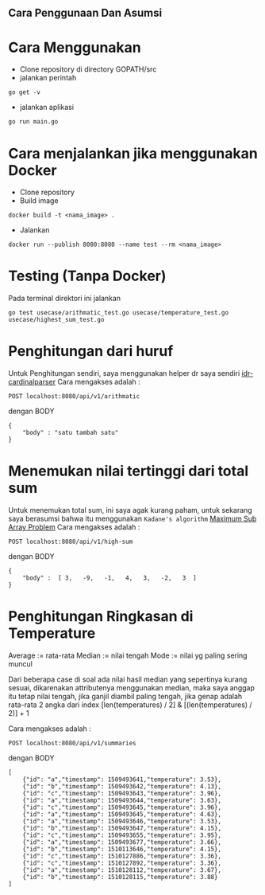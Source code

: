 ## Cara Penggunaan Dan Asumsi

# Cara Menggunakan
- Clone repository di directory GOPATH/src
- jalankan perintah 
```
go get -v
```
- jalankan aplikasi
```
go run main.go
```

# Cara menjalankan jika menggunakan Docker
- Clone repository
- Build image
```
docker build -t <nama_image> .
```
- Jalankan
```
docker run --publish 8080:8080 --name test --rm <nama_image>
```

# Testing (Tanpa Docker)
Pada terminal direktori ini jalankan 
```
go test usecase/arithmatic_test.go usecase/temperature_test.go usecase/highest_sum_test.go
```

# Penghitungan dari huruf
Untuk Penghitungan sendiri, saya menggunakan helper dr saya sendiri [idr-cardinalparser](https://github.com/dhanarJkusuma/idr-cardinalparser)
Cara mengakses adalah :
```
POST localhost:8080/api/v1/arithmatic
```
dengan BODY
```
{
	"body" : "satu tambah satu"
}
```

# Menemukan nilai tertinggi dari total sum
Untuk menemukan total sum, ini saya agak kurang paham, untuk sekarang saya berasumsi bahwa itu menggunakan `Kadane's algorithm`
[Maximum Sub Array Problem](https://en.wikipedia.org/wiki/Maximum_subarray_problem#Kadane's_algorithm)
Cara mengakses adalah :

```
POST localhost:8080/api/v1/high-sum
```
dengan BODY
```
{
	"body" :  [ 3,   -9,   -1,   4,   3,   -2,   3  ] 
}
```

# Penghitungan Ringkasan di Temperature
Average := rata-rata
Median := nilai tengah
Mode := nilai yg paling sering muncul

Dari beberapa case di soal ada nilai hasil median yang sepertinya kurang sesuai, dikarenakan attributenya menggunakan median, maka saya anggap itu tetap nilai tengah, jika ganjil diambil paling tengah, jika genap adalah rata-rata 2 angka dari index [len(temperatures) / 2] & [(len(temperatures) / 2)] + 1

Cara mengakses adalah :

```
POST localhost:8080/api/v1/summaries
```
dengan BODY
```
[
	{"id": "a","timestamp": 1509493641,"temperature": 3.53},
	{"id": "b","timestamp": 1509493642,"temperature": 4.13},
	{"id": "c","timestamp": 1509493643,"temperature": 3.96},
	{"id": "a","timestamp": 1509493644,"temperature": 3.63},
	{"id": "c","timestamp": 1509493645,"temperature": 3.96},
	{"id": "a","timestamp": 1509493645,"temperature": 4.63},
	{"id": "a","timestamp": 1509493646,"temperature": 3.53},
	{"id": "b","timestamp": 1509493647,"temperature": 4.15},
	{"id": "c","timestamp": 1509493655,"temperature": 3.95},
	{"id": "a","timestamp": 1509493677,"temperature": 3.66},
	{"id": "b","timestamp": 1510113646,"temperature": 4.15},
	{"id": "c","timestamp": 1510127886,"temperature": 3.36},
	{"id": "c","timestamp": 1510127892,"temperature": 3.36},
	{"id": "a","timestamp": 1510128112,"temperature": 3.67},
	{"id": "b","timestamp": 1510128115,"temperature": 3.88}
]
```